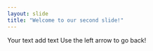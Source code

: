 ```yaml
---
layout: slide
title: "Welcome to our second slide!"
---
```

Your text add text
Use the left arrow to go back!
